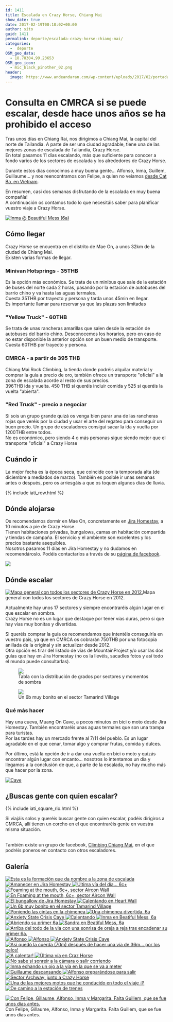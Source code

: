 ```yaml
---
id: 1411
title: Escalada en Crazy Horse, Chiang Mai
show_date: true
date: 2017-02-19T00:18:02+00:00
author: sito
guid: 1411
permalink: deporte/escalada-crazy-horse-chiang-mai/
categories:
  -  deporte
OSM_geo_data:
  - 18.78304,99.23653
OSM_geo_icon:
  - mic_black_pinother_02.png
header:
  image: https://www.andeandaran.com/wp-content/uploads/2017/02/portada.jpg
---
```


# Consulta en CMRCA si se puede escalar, desde hace unos años se ha prohibido el acceso 

  Tras unos días en Chiang Rai, nos dirigimos a Chiang Mai, la capital del norte de Tailandia. A parte de ser una ciudad agradable, tiene una de las mejores zonas de escalada de Tailandia, Crazy Horse.<br /> En total pasamos 11 días escalando, más que suficiente para conocer a fondo varios de los sectores de escalada y los alrededores de Crazy Horse.



  Durante estos días conocimos a muy buena gente... Alfonso, Inma, Guillem, Guillaume... y nos reencontramos con Felipe, a quien no veíamos <a href="http://www.andeandaran.com/2016/12/28/escalada-deportiva-cat-ba/">desde Cat Ba, en Vietnam</a>.



  En resumen, casi dos semanas disfrutando de la escalada en muy buena compañía!<br /> A continuación os contamos todo lo que necesitáis saber para planificar vuestro viaje a Crazy Horse.<!--more-->


[<img src="https://live.staticflickr.com/2284/32873766226_2b861f4aeb_c.jpg" alt="Inma @ Beautiful Mess (6a)" />](https://www.flickr.com/photos/sitoo/32873766226)

## Cómo llegar



  Crazy Horse se encuentra en el distrito de Mae On, a unos 32km de la ciudad de Chiang Mai.<br /> Existen varias formas de llegar.



### Minivan Hotsprings - 35THB



  Es la opción más económica. Se trata de un minibus que sale de la estación de buses del norte cada 2 horas, pasando por la estación de autobuses del barrio chino y va hasta las aguas termales.<br /> Cuesta 35THB por trayecto y persona y tarda unos 45min en llegar.<br /> Es importante llamar para reservar ya que las plazas son limitadas


### "Yellow Truck" - 60THB



  Se trata de unas rancheras amarillas que salen desde la estación de autobuses del barrio chino. Desconocemos los horarios, pero en caso de no estar disponible la anterior opción son un buen medio de transporte.<br /> Cuesta 60THB por trayecto y persona.


### CMRCA - a partir de 395 THB



  Chiang Mai Rock Climbing, la tienda donde podréis alquilar material y comprar la guia a precio de oro, también ofrece un transporte "oficial" a la zona de escalada acorde al resto de sus precios.<br /> 396THB ida y vuelta. 450 THB si queréis incluir comida y 525 si queréis la vuelta "abierta".


### "Red Truck" - precio a negociar



  Si sois un grupo grande quizá os venga bien parar una de las rancheras rojas que veréis por la ciudad y usar el arte del regateo para conseguir un buen precio. Un grupo de escaladores consigui sacar la ida y vuelta por 1200THB entre todos.<br /> No es económico, pero siendo 4 o más personas sigue siendo mejor que el transporte "oficial" a Crazy Horse


## Cuándo ir

La mejor fecha es la época seca, que coincide con la temporada alta (de diciembre a mediados de marzo). También es posible ir unas semanas antes o después, pero os arriesgáis a que os toquen algunos días de lluvia.

<!-- Start shortcoder -->

{% include iati_row.html %}


<!-- End shortcoder v4.0.3-->

## Dónde alojarse



  Os recomendamos dormir en Mae On, concretamente en <a href="https://www.facebook.com/jira.homestay">Jira Homestay</a>, a 10 minutos a pie de Crazy Horse.<br /> Tienen habitaciones privadas, bungalows, camas en habitación compartida y tiendas de campaña. El servicio y el ambiente son excelentes y los precios bastante asequibles.<br /> Nosotros pasamos 11 días en Jira Homestay y no dudamos en recomendároslo. Podéis contactarlos a través de su <a href="https://www.facebook.com/jira.homestay">página de facebook</a>.



  <img class="aligncenter size-large wp-image-1445" src="https://www.andeandaran.com/wp-content/uploads/2017/02/MG_2944-1024x683.jpg" />


## Dónde escalar

[<img class="wp-image-1438 size-medium" src="https://www.andeandaran.com/wp-content/uploads/2017/02/MG_3146.jpg" alt="Mapa general con todos los sectores de Crazy Horse en 2012." />](https://www.andeandaran.com/wp-content/uploads/2017/02/MG_3146.jpg)Mapa general con todos los sectores de Crazy Horse en 2012.


  Actualmente hay unos 17 sectores y siempre encontraréis algún lugar en el que escalar en sombra.<br /> Crazy Horse no es un lugar que destaque por tener vías duras, pero si que hay vías muy bonitas y divertidas.



  Si queréis comprar la guía os recomendamos que intentéis conseguirla en vuestro país, ya que en CMRCA os cobrarán 750THB por una fotocopia anillada de la original y sin actualizar desde 2012.<br /> Otra opción es tirar del listado de vías de MountainProject y/o usar las dos guías que hay en Jira Homestay (no os la llevéis, sacadles fotos y así todo el mundo puede consultarlas).
<figure id="attachment_1437">
<img class=" wp-image-1437" src="https://www.andeandaran.com/wp-content/uploads/2017/02/MG_3145-1024x753.jpg" /> <figcaption class="wp-caption-text">Tabla con la distribución de grados por sectores y momentos de sombra</figcaption></figure> 

<figure id="attachment_1442" >
<img class="size-large wp-image-1442" src="https://www.andeandaran.com/wp-content/uploads/2017/02/MG_2911-1024x683.jpg" /><figcaption class="wp-caption-text">Un 6b muy bonito en el sector Tamarind Village</figcaption></figure> 

### Qué más hacer



  Hay una cueva, Muang On Cave, a pocos minutos en bici o moto desde Jira Homestay. También encontraréis unas aguas termales que son una trampa para turistas.<br /> Por las tardes hay un mercado frente al 7/11 del pueblo. Es un lugar agradable en el que cenar, tomar algo y comprar frutas, comida y dulces.



  Por último, está la opción de ir a dar una vuelta en bici o moto y quizás encontrar algún lugar con encanto... nosotros lo intentamos un día y llegamos a la conclusión de que, a parte de la escalada, no hay mucho más que hacer por la zona.


[<img src="https://live.staticflickr.com/2052/32919945166_6950bbc6f1_c.jpg" alt="Cave" />](https://www.flickr.com/photos/sitoo/32919945166/in/dateposted/)

## ¿Buscas gente con quien escalar?

  {% include iati_square_rio.html %}
  
  Si viajáis solos y queréis buscar gente con quien escalar, podéis dirigiros a CMRCA, allí tienen un corcho en el que encontraréis gente en vuestra misma situación.
  
  <br /> También existe un grupo de facebook, <a href="https://www.facebook.com/groups/229573020504072">Climbing Chiang Mai</a>, en el que podréis poneros en contacto con otros escaladores.


## Galería

  <a href="https://www.andeandaran.com/wp-content/uploads/2017/02/MG_3143.jpg"> <img src="https://www.andeandaran.com/wp-content/uploads/2017/02/MG_3143.jpg" title="Crazy Horse" alt="Esta es la formación que da nombre a la zona de escalada" /> </a>
  <a href="https://www.andeandaran.com/wp-content/uploads/2017/02/MG_2905.jpg"> <img src="https://www.andeandaran.com/wp-content/uploads/2017/02/MG_2905.jpg" title="Amanecer en Jira Homestay" alt="Amanecer en Jira Homestay" /> </a>
  <a href="https://www.andeandaran.com/wp-content/uploads/2017/02/MG_2911.jpg"> <img src="https://www.andeandaran.com/wp-content/uploads/2017/02/MG_2911.jpg" title="Sito" alt="Última vía del día... 6c+" /> </a> 
  <a href="https://www.andeandaran.com/wp-content/uploads/2017/02/MG_2922.jpg"> <img src="https://www.andeandaran.com/wp-content/uploads/2017/02/MG_2922.jpg" title="Sito tras hacer a vista un 6c+" alt="Foaming at the mouth, 6c+, sector Aircon Wall" /> </a> 
  <a href="https://www.andeandaran.com/wp-content/uploads/2017/02/MG_2925.jpg"> <img src="https://www.andeandaran.com/wp-content/uploads/2017/02/MG_2925.jpg" title="Alfonso" alt="En Foaming at the mouth, 6c+, sector Aircon Wall" /> </a>
  <a href="https://www.andeandaran.com/wp-content/uploads/2017/02/MG_2944.jpg"> <img src="https://www.andeandaran.com/wp-content/uploads/2017/02/MG_2944.jpg" title="El bungallow de Jira Homestay" alt="El bungallow de Jira Homestay" /> </a>
  <a href="https://www.andeandaran.com/wp-content/uploads/2017/02/MG_2962.jpg"> <img src="https://www.andeandaran.com/wp-content/uploads/2017/02/MG_2962.jpg" title="Sandra" alt="Calentando en Heart Wall" /> </a> 
  <a href="https://www.andeandaran.com/wp-content/uploads/2017/02/MG_2980.jpg"> <img src="https://www.andeandaran.com/wp-content/uploads/2017/02/MG_2980.jpg" title="Sito" alt="Un 6b muy bonito en el sector Tamarind Village" /> </a> 
  <a href="https://www.andeandaran.com/wp-content/uploads/2017/02/MG_3011.jpg"> <img src="https://www.andeandaran.com/wp-content/uploads/2017/02/MG_3011.jpg" title="Alfonso" alt="Poniendo las cintas en la chimenea" /> </a> 
  <a href="https://www.andeandaran.com/wp-content/uploads/2017/02/MG_3020.jpg"> <img src="https://www.andeandaran.com/wp-content/uploads/2017/02/MG_3020.jpg" title="Sito" alt="Una chimenea divertida. 6a" /> </a> 
  <a href="https://www.andeandaran.com/wp-content/uploads/2017/02/MG_3036.jpg"> <img src="https://www.andeandaran.com/wp-content/uploads/2017/02/MG_3036.jpg" title="Anxiety State Crisis Cave" alt="Anxiety State Crisis Cave" /> </a>
  <a href="https://www.andeandaran.com/wp-content/uploads/2017/02/MG_3040.jpg"> <img src="https://www.andeandaran.com/wp-content/uploads/2017/02/MG_3040.jpg" title="Margarita" alt="Calentando" /> </a>
  <a href="https://www.andeandaran.com/wp-content/uploads/2017/02/MG_3075.jpg"> <img src="https://www.andeandaran.com/wp-content/uploads/2017/02/MG_3075.jpg" title="Inma en Beatiful Mess, 6a" alt="Inma en Beatiful Mess, 6a"  /> </a>
  <a href="https://www.andeandaran.com/wp-content/uploads/2017/02/MG_3105.jpg"> <img src="https://www.andeandaran.com/wp-content/uploads/2017/02/MG_3105.jpg" title="Sandra" alt="Abriendo su primer 6a" /> </a> 
  <a href="https://www.andeandaran.com/wp-content/uploads/2017/02/MG_3108.jpg"> <img src="https://www.andeandaran.com/wp-content/uploads/2017/02/MG_3108.jpg" title="Sandra en Beatiful Mess, 6a" alt="Sandra en Beatiful Mess, 6a"  /> </a>
  <a href="https://www.andeandaran.com/wp-content/uploads/2017/02/MG_3116.jpg"> <img src="https://www.andeandaran.com/wp-content/uploads/2017/02/MG_3116.jpg" title="Sandra" alt="Arriba del todo de la via con una sonrisa de oreja a reja tras encadenar su primer 6a." /> </a>
  <a href="https://www.andeandaran.com/wp-content/uploads/2017/02/MG_3125.jpg"> <img src="https://www.andeandaran.com/wp-content/uploads/2017/02/MG_3125.jpg" title="Alfonso" alt="Alfonso" /> </a>
  <a href="https://www.andeandaran.com/wp-content/uploads/2017/02/MG_3127.jpg"> <img src="https://www.andeandaran.com/wp-content/uploads/2017/02/MG_3127.jpg" title="Alfonso" alt="Alfonso"  /> </a>
  <a href="https://www.andeandaran.com/wp-content/uploads/2017/02/MG_3139.jpg"> <img src="https://www.andeandaran.com/wp-content/uploads/2017/02/MG_3139.jpg" title="Anxiety State Crisis Cave" alt="Anxiety State Crisis Cave" /> </a>
  <a href="https://www.andeandaran.com/wp-content/uploads/2017/02/Crazy_Horse-1.jpg"> <img src="https://www.andeandaran.com/wp-content/uploads/2017/02/Crazy_Horse-1.jpg" title="36m!" alt="Así quedó la cuerda (70m) después de hacer una vía de 36m... por los pelos!"  /> </a> 
  <a href="https://www.andeandaran.com/wp-content/uploads/2017/02/DSC_1306.jpg"> <img src="https://www.andeandaran.com/wp-content/uploads/2017/02/DSC_1306.jpg" title="A calentar!" alt="A calentar!"  /> </a>
  <a href="https://www.andeandaran.com/wp-content/uploads/2017/02/DSC_1311.jpg"> <img src="https://www.andeandaran.com/wp-content/uploads/2017/02/DSC_1311.jpg" title="Sito" alt="Última vía en Craz Horse"  /> </a> 
  <a href="https://www.andeandaran.com/wp-content/uploads/2017/02/DSC_1313.jpg"> <img src="https://www.andeandaran.com/wp-content/uploads/2017/02/DSC_1313.jpg" title="Margarita" alt="No sabe si sonreir a la cámara o salir corriendo" /> </a> 
  <a href="https://www.andeandaran.com/wp-content/uploads/2017/02/DSC_1315.jpg"> <img src="https://www.andeandaran.com/wp-content/uploads/2017/02/DSC_1315.jpg" title="Inma echando un ojo a la vía en la que se va a meter" alt="Inma echando un ojo a la vía en la que se va a meter" /> </a>
  <a href="https://www.andeandaran.com/wp-content/uploads/2017/02/DSC_1316.jpg"> <img src="https://www.andeandaran.com/wp-content/uploads/2017/02/DSC_1316.jpg" title="Guillaume descansando" alt="Guillaume descansando" /> </a>
  <a href="https://www.andeandaran.com/wp-content/uploads/2017/02/DSC_1317.jpg"> <img src="https://www.andeandaran.com/wp-content/uploads/2017/02/DSC_1317.jpg" title="Alfonso preparándose para salir" alt="Alfonso preparándose para salir"  /> </a>
  <a href="https://www.andeandaran.com/wp-content/uploads/2017/02/DSC_1319.jpg"> <img src="https://www.andeandaran.com/wp-content/uploads/2017/02/DSC_1319.jpg" title="Sito en un 6b" alt="Sector Archway, junto a Crazy Horse" /> </a>
  <a href="https://www.andeandaran.com/wp-content/uploads/2017/02/DSC_1330.jpg"> <img src="https://www.andeandaran.com/wp-content/uploads/2017/02/DSC_1330.jpg" title="La moto de Jira Homestay" alt="Una de las mejores motos que he conducido en todo el viaje :P" /> </a> 
  <a href="https://www.andeandaran.com/wp-content/uploads/2017/02/DSC_1348.jpg"> <img src="https://www.andeandaran.com/wp-content/uploads/2017/02/DSC_1348.jpg" title="De camino a la estación de trenes" alt="De camino a la estación de trenes" /> </a>

<div>
  <a href="https://www.andeandaran.com/wp-content/uploads/2017/02/DSC_1321.jpg"> <img src="https://www.andeandaran.com/wp-content/uploads/2017/02/DSC_1321.jpg" title="Antes de marchar, foto de equipo!" alt="Con Felipe, Gillaume, Alfonso, Inma y Margarita. Falta Guillem, que se fue unos días antes."  /> </a> 
  
  <div>
    Con Felipe, Gillaume, Alfonso, Inma y Margarita. Falta Guillem, que se fue unos días antes.
  </div>
</div>